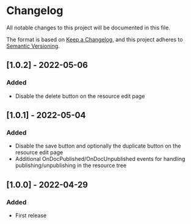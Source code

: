 # Changelog

All notable changes to this project will be documented in this file.

The format is based on [Keep a Changelog](https://keepachangelog.com/en/1.0.0/),
and this project adheres to [Semantic Versioning](https://semver.org/spec/v2.0.0.html).

## [1.0.2] - 2022-05-06

### Added

- Disable the delete button on the resource edit page

## [1.0.1] - 2022-05-04

### Added

- Disable the save button and optionally the duplicate button on the resource edit page
- Additional OnDocPublished/OnDocUnpublished events for handling publishing/unpublishing in the resource tree

## [1.0.0] - 2022-04-29

### Added

- First release
